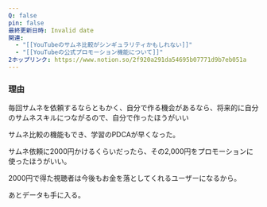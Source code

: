 ```yaml
---
Q: false
pin: false
最終更新日時: Invalid date
関連:
  - "[[YouTubeのサムネ比較がシンギュラリティかもしれない]]"
  - "[[YouTubeの公式プロモーション機能について]]"
2ホップリンク: https://www.notion.so/2f920a291da54695b07771d9b7eb051a
---
```

  

### 理由

毎回サムネを依頼するならともかく、自分で作る機会があるなら、将来的に自分のサムネスキルにつながるので、自分で作ったほうがいい

サムネ比較の機能もでき、学習のPDCAが早くなった。

サムネ依頼に2000円かけるくらいだったら、その2,000円をプロモーションに使ったほうがいい。

2000円で得た視聴者は今後もお金を落としてくれるユーザーになるから。

あとデータも手に入る。